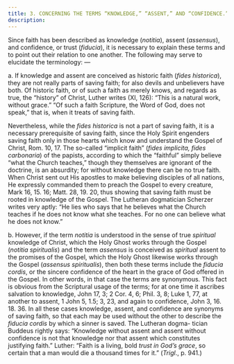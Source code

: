 ```yaml
---
title: 3. CONCERNING THE TERMS “KNOWLEDGE,” “ASSENT,” AND “CONFIDENCE.”
description: 
---
```


Since faith has been described as knowledge (_notitia_), assent (_assensus_), and confidence, or trust (_fiducia_), it is necessary to explain these terms and to point out their relation to one another. The following may serve to elucidate the terminology: — 

a. If knowledge and assent are conceived as historic faith (_fides historica_), they are not really parts of saving faith; for also devils and unbelievers have both. Of historic faith, or of such a faith as merely knows, and regards as true, the “history” of Christ, Luther writes (XI, 126): “This is a natural work, without grace.” “Of such a faith Scripture, the Word of God, does not speak,” that is, when it treats of saving faith. 

Nevertheless, while the _fides historica_ is not a part of saving faith, it is a necessary prerequisite of saving faith, since the Holy Spirit engenders saving faith only in those hearts which know and understand the Gospel of Christ, Rom. 10, 17. The so-called “implicit faith” (_fides implicita, fides carbonaria_) of the papists, according to which the “faithful” simply believe “what the Church teaches,” though they themselves are ignorant of the doctrine, is an absurdity; for without knowledge there can be no true faith. When Christ sent out His apostles to make believing disciples of all nations, He expressly commanded them to preach the Gospel to every creature, Mark 16, 15. 16; Matt. 28, 19. 20, thus showing that saving faith must be rooted in knowledge of the Gospel. The Lutheran dogmatician Scherzer writes very aptly: “He lies who says that he believes what the Church teaches if he does not know what she teaches. For no one can believe what he does not know.” 

b. However, if the term _notitia_ is understood in the sense of true _spiritual_ knowledge of Christ, which the Holy Ghost works through the Gospel (_notitia spiritualis_) and the term _assensus_ is conceived as _spiritual_ assent to the promises of the Gospel, which the Holy Ghost likewise works through the Gospel (_assensus spiritualis_), then both these terms include the _fiducia cordis_, or the sincere confidence of the heart in the grace of God offered in the Gospel. In other words, in that case the terms are synonymous. This fact is obvious from the Scriptural usage of the terms; for at one time it ascribes salvation to knowledge, John 17, 3; 2 Cor. 4, 6; Phil. 3, 8; Luke 1, 77, at another to assent, 1 John 5, 1.5; 3, 23, and again to confidence, John 3, 16. 18. 36. In all these cases knowledge, assent, and confidence are synonyms of saving faith, so that each may be used without the other to describe the _fiducia cordis_ by which a sinner is saved. The Lutheran dogma- tician Buddeus rightly says: “Knowledge without assent and assent without confidence is not that knowledge nor that assent which constitutes justifying faith.” Luther: “Faith is a living, bold _trust in God’s grace_, so certain that a man would die a thousand times for it.” (_Trigl_., p. 941.) 
